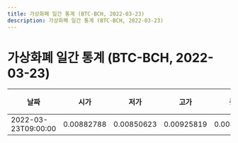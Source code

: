 ```yaml
---
title: 가상화폐 일간 통계 (BTC-BCH, 2022-03-23)
description: 가상화폐 일간 통계 (BTC-BCH, 2022-03-23)
---
```


가상화폐 일간 통계 (BTC-BCH, 2022-03-23)
===

|날짜|시가|저가|고가|종가|비고|
|--|--|--|--|--|--|
|2022-03-23T09:00:00|0.00882788|0.00850623|0.00925819|0.00850623|    |
